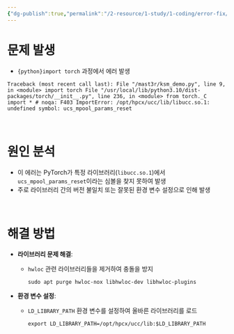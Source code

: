 ```yaml
---
{"dg-publish":true,"permalink":"/2-resource/1-study/1-coding/error-fix/import-error-libucc-so-1-undefined-symbol-ucs-mpool-params-reset/","tags":["Study/Coding/solution"],"noteIcon":"","created":"2024-08-26"}
---
```


# 문제 발생

- `{python}import torch` 과정에서 에러 발생

```shell
Traceback (most recent call last): File "/mast3r/ksm_demo.py", line 9, in <module> import torch File "/usr/local/lib/python3.10/dist-packages/torch/__init__.py", line 236, in <module> from torch._C import * # noqa: F403 ImportError: /opt/hpcx/ucc/lib/libucc.so.1: undefined symbol: ucs_mpool_params_reset
```

<br/>

# 원인 분석

- 이 에러는 PyTorch가 특정 라이브러리(`libucc.so.1`)에서 `ucs_mpool_params_reset`이라는 심볼을 찾지 못하여 발생
- 주로 라이브러리 간의 버전 불일치 또는 잘못된 환경 변수 설정으로 인해 발생

<br/>

# 해결 방법

- **라이브러리 문제 해결**:
    - `hwloc` 관련 라이브러리들을 제거하여 충돌을 방지
	    ```shell
	    sudo apt purge hwloc-nox libhwloc-dev libhwloc-plugins
		```
    
- **환경 변수 설정**:
    - `LD_LIBRARY_PATH` 환경 변수를 설정하여 올바른 라이브러리를 로드
	    ```shell
	    export LD_LIBRARY_PATH=/opt/hpcx/ucc/lib:$LD_LIBRARY_PATH
		```
